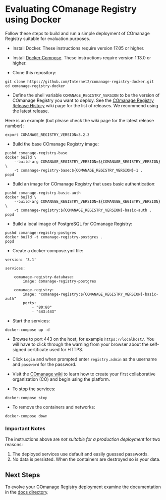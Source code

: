 <!--
COmanage Registry Docker documentation

Portions licensed to the University Corporation for Advanced Internet
Development, Inc. ("UCAID") under one or more contributor license agreements.
See the NOTICE file distributed with this work for additional information
regarding copyright ownership.

UCAID licenses this file to you under the Apache License, Version 2.0
(the "License"); you may not use this file except in compliance with the
License. You may obtain a copy of the License at:

http://www.apache.org/licenses/LICENSE-2.0

Unless required by applicable law or agreed to in writing, software
distributed under the License is distributed on an "AS IS" BASIS,
WITHOUT WARRANTIES OR CONDITIONS OF ANY KIND, either express or implied.
See the License for the specific language governing permissions and
limitations under the License.
-->

# Evaluating COmanage Registry using Docker

Follow these steps to build and run a simple deployment of COmanage Registry
suitable for evaluation purposes.

* Install Docker. These instructions require version 17.05 or higher.

* Install [Docker Compose](https://docs.docker.com/compose/). These instructions require 
version 1.13.0 or higher.

* Clone this repository:

```
git clone https://github.com/Internet2/comanage-registry-docker.git
cd comanage-registry-docker
```

* Define the shell variable `COMANAGE_REGISTRY_VERSION` to be the version
of COmanage Registry you want to deploy. See the
[COmanage Registry Release History](https://spaces.internet2.edu/display/COmanage/Release+History)
wiki page for the list of releases. We recommend using the latest release.

Here is an example (but please check the wiki page for the latest release number):

```
export COMANAGE_REGISTRY_VERSION=3.2.3
```

* Build the base COmanage Registry image:

```
pushd comanage-registry-base
docker build \
    --build-arg COMANAGE_REGISTRY_VERSION=${COMANAGE_REGISTRY_VERSION} \
    -t comanage-registry-base:${COMANAGE_REGISTRY_VERSION}-1 .
popd
```

* Build an image for COmanage Registry that uses basic authentication:

```
pushd comanage-registry-basic-auth
docker build \
    --build-arg COMANAGE_REGISTRY_VERSION=${COMANAGE_REGISTRY_VERSION} \
    -t comanage-registry:${COMANAGE_REGISTRY_VERSION}-basic-auth .
popd
```

* Build a local image of PostgreSQL for COmanage Registry:

```
pushd comanage-registry-postgres
docker build -t comanage-registry-postgres .
popd
```

* Create a docker-compose.yml file:

```
version: '3.1'

services:

    comanage-registry-database:
        image: comanage-registry-postgres

    comanage-registry:
        image: "comanage-registry:${COMANAGE_REGISTRY_VERSION}-basic-auth"
        ports:
            - "80:80"
            - "443:443"
```

* Start the services:
```
docker-compose up -d
```

* Browse to port 443 on the host, for example `https://localhost/`. You will have to
  click through the warning from your browser about the self-signed certificate used
  for HTTPS.

* Click `Login` and when prompted enter `registry.admin` as the username and `password`
for the password. 

* Visit the [COmanage wiki](https://spaces.internet2.edu/display/COmanage/Setting+Up+Your+First+CO)
to learn how to create your first collaborative organization (CO) and begin using
the platform.

* To stop the services:
```
docker-compose stop
```

* To remove the containers and networks:
```
docker-compose down
```

### Important Notes
The instructions above are *not suitable for a production deployment* for two reasons:

1. The deployed services use default and easily guessed passwords.
2. No data is persisted. When the containers are destroyed so is your data.

## Next Steps
To evolve your COmanage Registry deployment examine the documentation
in the [docs directory](./README.md).


